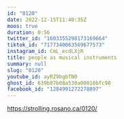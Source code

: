 ```yaml
---
id: "0120"
date: 2022-12-15T11:40:35Z
moos: true
duration: 0:56
twitter_id: "1603355298173169664"
tiktok_id: "7177340063569677573"
instagram_id: CmL_ecdLXjR
title: people as musical instruments
summary: null
slug: "0120"
youtube_id: ayRZ9bgbTN0
ghost_id: 639b07b08a530a00010bfc98
facebook_id: "1284991272278897"
---
```

https://strolling.rosano.ca/0120/
